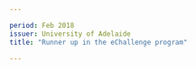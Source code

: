 ```yaml
---

period: Feb 2018
issuer: University of Adelaide
title: "Runner up in the eChallenge program"

---
```

